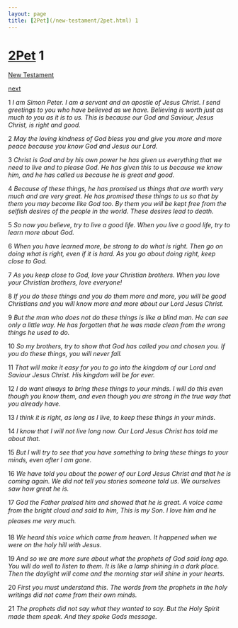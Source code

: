 ```yaml
---
layout: page
title: [2Pet](/new-testament/2pet.html) 1
---
```


# [2Pet](/new-testament/2pet.html) 1

[New Testament](/new-testament.html)


[next](/new-testament/2pet/2pet-2.html)

1 _I am Simon Peter. I am a servant and an apostle of Jesus Christ. I send greetings to you who have believed as we have. Believing is worth just as much to you as it is to us. This is because our God and Saviour, Jesus Christ, is right and good._

2 _May the loving kindness of God bless you and give you more and more peace because you know God and Jesus our Lord._

3 _Christ is God and by his own power he has given us everything that we need to live and to please God. He has given this to us because we know him, and he has called us because he is great and good._

4 _Because of these things, he has promised us things that are worth very much and are very great. He has promised these things to us so that by them you may become like God too.  By them you will be kept free from the selfish desires of the people in the world. These desires lead to death._

5 _So now you believe, try to live a good life. When you live a good life, try to learn more about God._

6 _When you have learned more, be strong to do what is right. Then go on doing what is right, even if it is hard. As you go about doing right, keep close to God._

7 _As you keep close to God, love your Christian brothers. When you love your Christian brothers, love everyone!_

8 _If you do these things and you do them more and more, you will be good Christians and you will know more and more about our Lord Jesus Christ._

9 _But the man who does not do these things is like a blind man. He can see only a little way. He has forgotten that he was made clean from the wrong things he used to do._

10 _So my brothers, try to show that God has called you and chosen you. If you do these things, you will never fall._

11 _That will make it easy for you to go into the kingdom of our Lord and Saviour Jesus Christ. His kingdom will be for ever._

12 _I do want always to bring these things to your minds. I will do this even though you know them, and even though you are strong in the true way that you already have._

13 _I think it is right, as long as I live, to keep these things in your minds._

14 _I know that I will not live long now. Our Lord Jesus Christ has told me about that._

15 _But I will try to see that you have something to bring these things to your minds, even after I am gone._

16 _We have told you about the power of our Lord Jesus Christ and that he is coming again.  We did not tell you stories someone told us. We ourselves saw how great he is._

17 _God the Father praised him and showed that he is great. A voice came from the bright cloud and said to him, This is my Son. I love him and he pleases me very much._

18 _We heard this voice which came from heaven. It happened when we were on the holy hill with Jesus._

19 _And so we are more sure about what the prophets of God said long ago. You will do well to listen to them. It is like a lamp shining in a dark place. Then the daylight will come and the morning star will shine in your hearts._

20 _First you must understand this. The words from the prophets in the holy writings did not come from their own minds._

21 _The prophets did not say what they wanted to say. But the Holy Spirit made them speak.  And they spoke Gods message._

